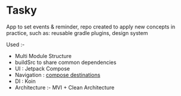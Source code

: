 # Tasky
App to set events &amp; reminder, repo created to apply new concepts in practice, such as: reusable gradle plugins, design system 

Used :-

- Multi Module Structure 
- buildSrc to share common dependencies
- UI : Jetpack Compose
- Navigation : [compose destinations](https://github.com/raamcosta/compose-destinations)
- DI : Koin
- Architecture :- MVI + Clean Architecture 

